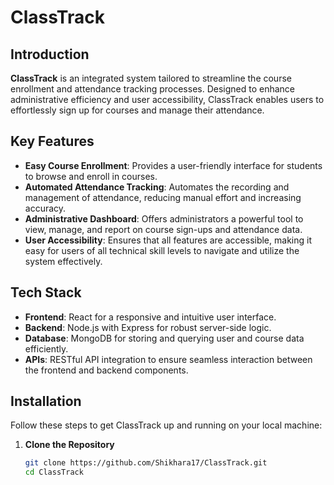 # ClassTrack


## Introduction
**ClassTrack** is an integrated system tailored to streamline the course enrollment and attendance tracking processes. Designed to enhance administrative efficiency and user accessibility, ClassTrack enables users to effortlessly sign up for courses and manage their attendance.

## Key Features
- **Easy Course Enrollment**: Provides a user-friendly interface for students to browse and enroll in courses.
- **Automated Attendance Tracking**: Automates the recording and management of attendance, reducing manual effort and increasing accuracy.
- **Administrative Dashboard**: Offers administrators a powerful tool to view, manage, and report on course sign-ups and attendance data.
- **User Accessibility**: Ensures that all features are accessible, making it easy for users of all technical skill levels to navigate and utilize the system effectively.

## Tech Stack
- **Frontend**: React for a responsive and intuitive user interface.
- **Backend**: Node.js with Express for robust server-side logic.
- **Database**: MongoDB for storing and querying user and course data efficiently.
- **APIs**: RESTful API integration to ensure seamless interaction between the frontend and backend components.

## Installation
Follow these steps to get ClassTrack up and running on your local machine:

1. **Clone the Repository**
   ```bash
   git clone https://github.com/Shikhara17/ClassTrack.git
   cd ClassTrack










